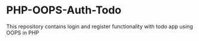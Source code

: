 # PHP-OOPS-Auth-Todo
This repository contains login and register functionality with todo app using OOPS in PHP
